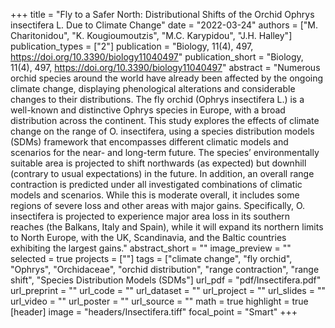+++
title = "Fly to a Safer North: Distributional Shifts of the Orchid Ophrys insectifera L. Due to Climate Change"
date = "2022-03-24"
authors = ["M. Charitonidou", "K. Kougioumoutzis", "M.C. Karypidou", "J.H. Halley"]
publication_types = ["2"]
publication = "Biology, 11(4), 497, https://doi.org/10.3390/biology11040497"
publication_short = "Biology, 11(4), 497, https://doi.org/10.3390/biology11040497"
abstract = "Numerous orchid species around the world have already been affected by the ongoing climate change, displaying phenological alterations and considerable changes to their distributions. The fly orchid (Ophrys insectifera L.) is a well-known and distinctive Ophrys species in Europe, with a broad distribution across the continent. This study explores the effects of climate change on the range of O. insectifera, using a species distribution models (SDMs) framework that encompasses different climatic models and scenarios for the near- and long-term future. The species’ environmentally suitable area is projected to shift northwards (as expected) but downhill (contrary to usual expectations) in the future. In addition, an overall range contraction is predicted under all investigated combinations of climatic models and scenarios. While this is moderate overall, it includes some regions of severe loss and other areas with major gains. Specifically, O. insectifera is projected to experience major area loss in its southern reaches (the Balkans, Italy and Spain), while it will expand its northern limits to North Europe, with the UK, Scandinavia, and the Baltic countries exhibiting the largest gains."
abstract_short = ""
image_preview = ""
selected = true
projects = [""]
tags = ["climate change", "fly orchid", "Ophrys", "Orchidaceae", "orchid distribution", "range contraction", "range shift", "Species Distribution Models (SDMs"]
url_pdf = "pdf/Insectifera.pdf"
url_preprint = ""
url_code = ""
url_dataset = ""
url_project = ""
url_slides = ""
url_video = ""
url_poster = ""
url_source = ""
math = true
highlight = true
[header]
image = "headers/Insectifera.tiff"
focal_point = "Smart"
+++
